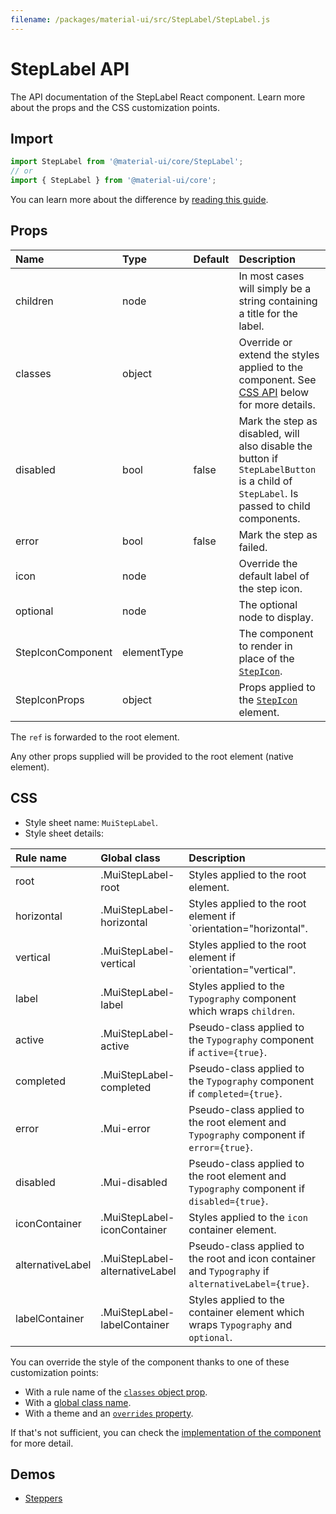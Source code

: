 ```yaml
---
filename: /packages/material-ui/src/StepLabel/StepLabel.js
---
```


<!--- This documentation is automatically generated, do not try to edit it. -->

# StepLabel API

<p class="description">The API documentation of the StepLabel React component. Learn more about the props and the CSS customization points.</p>

## Import

```js
import StepLabel from '@material-ui/core/StepLabel';
// or
import { StepLabel } from '@material-ui/core';
```

You can learn more about the difference by [reading this guide](/guides/minimizing-bundle-size/).



## Props

| Name | Type | Default | Description |
|:-----|:-----|:--------|:------------|
| <span class="prop-name">children</span> | <span class="prop-type">node</span> |  | In most cases will simply be a string containing a title for the label. |
| <span class="prop-name">classes</span> | <span class="prop-type">object</span> |  | Override or extend the styles applied to the component. See [CSS API](#css) below for more details. |
| <span class="prop-name">disabled</span> | <span class="prop-type">bool</span> | <span class="prop-default">false</span> | Mark the step as disabled, will also disable the button if `StepLabelButton` is a child of `StepLabel`. Is passed to child components. |
| <span class="prop-name">error</span> | <span class="prop-type">bool</span> | <span class="prop-default">false</span> | Mark the step as failed. |
| <span class="prop-name">icon</span> | <span class="prop-type">node</span> |  | Override the default label of the step icon. |
| <span class="prop-name">optional</span> | <span class="prop-type">node</span> |  | The optional node to display. |
| <span class="prop-name">StepIconComponent</span> | <span class="prop-type">elementType</span> |  | The component to render in place of the [`StepIcon`](/api/step-icon/). |
| <span class="prop-name">StepIconProps</span> | <span class="prop-type">object</span> |  | Props applied to the [`StepIcon`](/api/step-icon/) element. |

The `ref` is forwarded to the root element.

Any other props supplied will be provided to the root element (native element).

## CSS

- Style sheet name: `MuiStepLabel`.
- Style sheet details:

| Rule name | Global class | Description |
|:-----|:-------------|:------------|
| <span class="prop-name">root</span> | <span class="prop-name">.MuiStepLabel-root</span> | Styles applied to the root element.
| <span class="prop-name">horizontal</span> | <span class="prop-name">.MuiStepLabel-horizontal</span> | Styles applied to the root element if `orientation="horizontal".
| <span class="prop-name">vertical</span> | <span class="prop-name">.MuiStepLabel-vertical</span> | Styles applied to the root element if `orientation="vertical".
| <span class="prop-name">label</span> | <span class="prop-name">.MuiStepLabel-label</span> | Styles applied to the `Typography` component which wraps `children`.
| <span class="prop-name">active</span> | <span class="prop-name">.MuiStepLabel-active</span> | Pseudo-class applied to the `Typography` component if `active={true}`.
| <span class="prop-name">completed</span> | <span class="prop-name">.MuiStepLabel-completed</span> | Pseudo-class applied to the `Typography` component if `completed={true}`.
| <span class="prop-name">error</span> | <span class="prop-name">.Mui-error</span> | Pseudo-class applied to the root element and `Typography` component if `error={true}`.
| <span class="prop-name">disabled</span> | <span class="prop-name">.Mui-disabled</span> | Pseudo-class applied to the root element and `Typography` component if `disabled={true}`.
| <span class="prop-name">iconContainer</span> | <span class="prop-name">.MuiStepLabel-iconContainer</span> | Styles applied to the `icon` container element.
| <span class="prop-name">alternativeLabel</span> | <span class="prop-name">.MuiStepLabel-alternativeLabel</span> | Pseudo-class applied to the root and icon container and `Typography` if `alternativeLabel={true}`.
| <span class="prop-name">labelContainer</span> | <span class="prop-name">.MuiStepLabel-labelContainer</span> | Styles applied to the container element which wraps `Typography` and `optional`.

You can override the style of the component thanks to one of these customization points:

- With a rule name of the [`classes` object prop](/customization/components/#overriding-styles-with-classes).
- With a [global class name](/customization/components/#overriding-styles-with-global-class-names).
- With a theme and an [`overrides` property](/customization/globals/#css).

If that's not sufficient, you can check the [implementation of the component](https://github.com/Foso/material-ui/blob/master/packages/material-ui/src/StepLabel/StepLabel.js) for more detail.

## Demos

- [Steppers](/components/steppers/)

